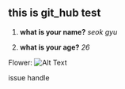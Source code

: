 ## this is git_hub test 

1. __what is your name?__
	_seok gyu_

2. __what is your age?__
	_26_ 

Flower: ![Alt Text](https://images.pexels.com/photos/658687/pexels-photo-658687.jpeg?cs=srgb&dl=beautiful-bloom-blooming-658687.jpg&fm=jpg)

issue handle  
